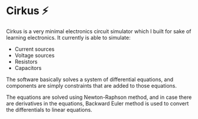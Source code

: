 # Cirkus ⚡

Cirkus is a very minimal electronics circuit simulator which I built for sake of learning electronics. It currently is able to simulate:

- Current sources
- Voltage sources
- Resistors
- Capacitors

The software basically solves a system of differential equations, and components are simply constraints that are added to those equations.

The equations are solved using Newton-Raphson method, and in case there are derivatives in the equations, Backward Euler method is used to convert the differentials to linear equations.